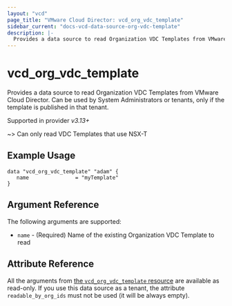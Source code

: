 ```yaml
---
layout: "vcd"
page_title: "VMware Cloud Director: vcd_org_vdc_template"
sidebar_current: "docs-vcd-data-source-org-vdc-template"
description: |-
  Provides a data source to read Organization VDC Templates from VMware Cloud Director.
---
```


# vcd\_org\_vdc\_template

Provides a data source to read Organization VDC Templates from VMware Cloud Director.
Can be used by System Administrators or tenants, only if the template is published in that tenant.

Supported in provider *v3.13+*

~> Can only read VDC Templates that use NSX-T

## Example Usage

```hcl
data "vcd_org_vdc_template" "adam" {
   name               = "myTemplate"
}
```

## Argument Reference

The following arguments are supported:

* `name` - (Required) Name of the existing Organization VDC Template to read

## Attribute Reference

All the arguments from [the `vcd_org_vdc_template` resource](/providers/vmware/vcd/latest/docs/resources/org_vdc_template) are available as read-only.
If you use this data source as a tenant, the attribute `readable_by_org_ids` must not be used (it will be always empty).
